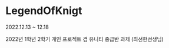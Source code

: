 # LegendOfKnigt

2022.12.13 ~ 12.18                              

2022년 1학년 2학기 개인 프로젝트 겸 유니티 중급반 과제 (최선한선생님)
